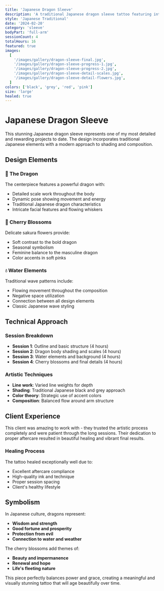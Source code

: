 ```yaml
---
title: 'Japanese Dragon Sleeve'
description: 'A traditional Japanese dragon sleeve tattoo featuring intricate scales, flowing water elements, and cherry blossoms. Completed over 4 sessions spanning 6 months.'
style: 'Japanese Traditional'
date: '2024-02-20'
category: 'sleeve'
bodyPart: 'full-arm'
sessionCount: 4
totalHours: 16
featured: true
images:
  [
    '/images/gallery/dragon-sleeve-final.jpg',
    '/images/gallery/dragon-sleeve-progress-1.jpg',
    '/images/gallery/dragon-sleeve-progress-2.jpg',
    '/images/gallery/dragon-sleeve-detail-scales.jpg',
    '/images/gallery/dragon-sleeve-detail-flowers.jpg',
  ]
colors: ['black', 'grey', 'red', 'pink']
size: 'large'
healed: true
---
```


# Japanese Dragon Sleeve

This stunning Japanese dragon sleeve represents one of my most detailed and rewarding projects to date. The design incorporates traditional Japanese elements with a modern approach to shading and composition.

## Design Elements

### 🐉 The Dragon

The centerpiece features a powerful dragon with:

- Detailed scale work throughout the body
- Dynamic pose showing movement and energy
- Traditional Japanese dragon characteristics
- Intricate facial features and flowing whiskers

### 🌸 Cherry Blossoms

Delicate sakura flowers provide:

- Soft contrast to the bold dragon
- Seasonal symbolism
- Feminine balance to the masculine dragon
- Color accents in soft pinks

### 💧 Water Elements

Traditional wave patterns include:

- Flowing movement throughout the composition
- Negative space utilization
- Connection between all design elements
- Classic Japanese wave styling

## Technical Approach

### Session Breakdown

- **Session 1**: Outline and basic structure (4 hours)
- **Session 2**: Dragon body shading and scales (4 hours)
- **Session 3**: Water elements and background (4 hours)
- **Session 4**: Cherry blossoms and final details (4 hours)

### Artistic Techniques

- **Line work**: Varied line weights for depth
- **Shading**: Traditional Japanese black and grey approach
- **Color theory**: Strategic use of accent colors
- **Composition**: Balanced flow around arm structure

## Client Experience

This client was amazing to work with - they trusted the artistic process completely and were patient through the long sessions. Their dedication to proper aftercare resulted in beautiful healing and vibrant final results.

### Healing Process

The tattoo healed exceptionally well due to:

- Excellent aftercare compliance
- High-quality ink and technique
- Proper session spacing
- Client's healthy lifestyle

## Symbolism

In Japanese culture, dragons represent:

- **Wisdom and strength**
- **Good fortune and prosperity**
- **Protection from evil**
- **Connection to water and weather**

The cherry blossoms add themes of:

- **Beauty and impermanence**
- **Renewal and hope**
- **Life's fleeting nature**

This piece perfectly balances power and grace, creating a meaningful and visually stunning tattoo that will age beautifully over time.
